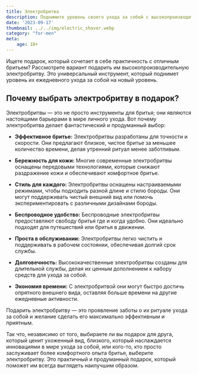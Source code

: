 ```yaml
---
title: Электробритва
description: Поднимите уровень своего ухода за собой с высокопроизводительной электробритвой.
date: '2023-09-17'
thumbnail: ../../img/electric_shaver.webp
category: "for-men"
meta:
    age: 18+
---
```

Ищете подарок, который сочетает в себе практичность с отличным бритьем? Рассмотрите вариант подарить им высокопроизводительную электробритву. Это универсальный инструмент, который поднимет уровень их ежедневного ухода за собой на новый уровень.

## Почему выбрать электробритву в подарок?

Электробритвы — это не просто инструменты для бритья; они являются настоящими барьерами в мире личного ухода. Вот почему электробритва делает фантастический и продуманный выбор:

- **Эффективное бритье:** Электробритвы разработаны для точности и скорости. Они предлагают близкое, чистое бритье за меньшее количество времени, делая утренний ритуал менее заботливым.

- **Бережность для кожи:** Многие современные электробритвы оснащены передовыми технологиями, которые снижают раздражение кожи и обеспечивают комфортное бритье.

- **Стиль для каждого:** Электробритвы оснащены настраиваемыми режимами, чтобы подходить разной длине и стилю бороды. Они могут поддерживать чистый внешний вид или помочь экспериментировать с различными дизайнами бороды.

- **Беспроводное удобство:** Беспроводные электробритвы предоставляют свободу бритья где и когда удобно. Они идеально подходят для путешествий или бритья в движении.

- **Проста в обслуживании:** Электробритвы легко чистить и поддерживать в рабочем состоянии, обеспечивая долгий срок службы.

- **Долговечность:** Высококачественные электробритвы созданы для длительной службы, делая их ценным дополнением к набору средств для ухода за собой.

- **Экономия времени:** С электробритвой они могут быстро достичь опрятного внешнего вида, оставляя больше времени на другие ежедневные активности.

Подарить электробритву — это проявление заботы о их ритуале ухода за собой и желание сделать его максимально эффективным и приятным.

Так что, независимо от того, выбираете ли вы подарок для друга, который ценит ухоженный вид, близкого, который наслаждается инновациями в мире ухода за собой, или кого-то, кто просто заслуживает более комфортного опыта бритья, выберите электробритву. Это практичный и продуманный подарок, который поможет им всегда выглядеть наилучшим образом.
